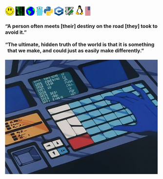 ### <img src='https://raw.githubusercontent.com/wllclngn/wllclngn/main/ah-smiley-SMALL.png' width="30" height="30" /> <img src='https://raw.githubusercontent.com/wllclngn/wllclngn/main/matrix-rain.gif' width="30" height="30" /> <img src='https://raw.githubusercontent.com/wllclngn/wllclngn/main/Earth.gif' width="30" height="30" /> <img src='https://raw.githubusercontent.com/wllclngn/wllclngn/main/golang-gopher-small.png' height="30" /> <img src='https://raw.githubusercontent.com/wllclngn/wllclngn/main/python-small.png' width="30" height="30" /> <img src='https://raw.githubusercontent.com/wllclngn/wllclngn/main/C++_Logo.png' width="30" height="30" /> <img src='https://raw.githubusercontent.com/wllclngn/wllclngn/main/vim-logo.png' width="30" height="30" /> <img src='https://raw.githubusercontent.com/wllclngn/wllclngn/main/linux-tux-small.png' /> <img src='https://raw.githubusercontent.com/wllclngn/wllclngn/main/USFlag-small.png' /> <!-- <img src='https://raw.githubusercontent.com/wllclngn/wllclngn/main/UKRAINEFlag-small.png' /> --> <br /><br />“A person often meets [their] destiny on the road [they] took to avoid it.”<br /><br />“The ultimate, hidden truth of the world is that it is something<br />&nbsp;&nbsp;that we make, and could just as easily make differently.”<br /><br /><img src='typing.gif'>

<!--
“The future is certain; it is only the past that is unpredictable.”
-->
